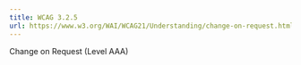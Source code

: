```yaml
---
title: WCAG 3.2.5
url: https://www.w3.org/WAI/WCAG21/Understanding/change-on-request.html
---
```

Change on Request (Level AAA)
